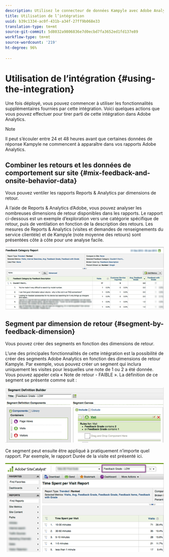 ```yaml
---
description: Utilisez le connecteur de données Kampyle avec Adobe Analytics.
title: Utilisation de l’intégration
uuid: b39c1334-ac0f-431b-a34f-27ff9b068e33
translation-type: tm+mt
source-git-commit: 5d8032a9806836e7d0ecbd7fa3652ed1fd137e89
workflow-type: tm+mt
source-wordcount: '219'
ht-degree: 96%

---
```



# Utilisation de l’intégration {#using-the-integration}

Une fois déployé, vous pouvez commencer à utiliser les fonctionnalités supplémentaires fournies par cette intégration. Voici quelques actions que vous pouvez effectuer pour tirer parti de cette intégration dans Adobe Analytics.

>[!NOTE]
>
>Il peut s’écouler entre 24 et 48 heures avant que certaines données de réponse Kampyle ne commencent à apparaître dans vos rapports Adobe Analytics.

## Combiner les retours et les données de comportement sur site {#mix-feedback-and-onsite-behavior-data}

Vous pouvez ventiler les rapports Reports &amp; Analytics par dimensions de retour.

À l’aide de Reports &amp; Analytics d’Adobe, vous pouvez analyser les nombreuses dimensions de retour disponibles dans les rapports. Le rapport ci-dessous est un exemple d’exploration vers une catégorie spécifique de retour, puis de ventilation en fonction de la description des retours. Les mesures de Reports &amp; Analytics (visites et demandes de renseignements du service clientèle) et de Kampyle (note moyenne des retours) sont présentées côte à côte pour une analyse facile.

![](assets/feedback_category_report.png)

## Segment par dimension de retour {#segment-by-feedback-dimension}

Vous pouvez créer des segments en fonction des dimensions de retour.

L’une des principales fonctionnalités de cette intégration est la possibilité de créer des segments Adobe Analytics en fonction des dimensions de retour Kampyle. Par exemple, vous pouvez créer un segment qui inclura uniquement les visites pour lesquelles une note de 1 ou 2 a été donnée. Vous pouvez appeler cela « Note de retour - FAIBLE ». La définition de ce segment se présente comme suit :

![](assets/segment_feedback.png)

Ce segment peut ensuite être appliqué à pratiquement n’importe quel rapport. Par exemple, le rapport Durée de la visite est présenté ici.

![](assets/time_spent_per_visit.png)

